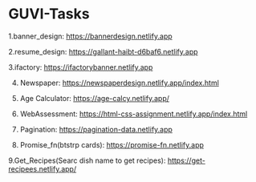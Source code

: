 # GUVI-Tasks
1.banner_design:  https://bannerdesign.netlify.app  

2.resume_design: https://gallant-haibt-d6baf6.netlify.app

3.ifactory: https://ifactorybanner.netlify.app

4. Newspaper: https://newspaperdesign.netlify.app/index.html

5. Age Calculator: https://age-calcy.netlify.app/

6. WebAssessment: https://html-css-assignment.netlify.app/index.html

7. Pagination: https://pagination-data.netlify.app

8. Promise_fn(btstrp cards): https://promise-fn.netlify.app

9.Get_Recipes(Searc dish name to get recipes): https://get-recipees.netlify.app/
